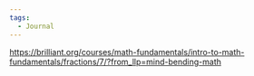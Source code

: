 ```yaml
---
tags:
  - Journal
---
```

https://brilliant.org/courses/math-fundamentals/intro-to-math-fundamentals/fractions/7/?from_llp=mind-bending-math
